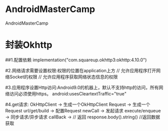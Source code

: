 # AndroidMasterCamp
 AndroidMasterCamp

# 封装Okhttp
##1.配置依赖  implementation("com.squareup.okhttp3:okhttp:4.10.0")

#2.网络请求需要设置权限:权限的位置在application上方
    <uses-permission android:name="android.permission.INTERNET"/> // 允许应用程序打开网络Socket的权限
    <uses-permission android:name="android.permission.ACCESS_NETWORK_STATE"/> // 允许应用程序获取网络状态信息的权限

#3.应用程序设置Http访问:Android9.0的机器上，默认不支持http的访问，所有网络访问必须使用https。
    android:usesCleartextTraffic="true"

#4.get请求: 
    OkHttpClient ->  生成一个OkHttpClient
    Request -> 生成一个Request
    url/get/build -> 配置Request
    newCall -> 发起请求
    execute/enqueue -> 同步请求/异步请求 
    callBack -> // 返回
    response.body().string() //返回数据获取

